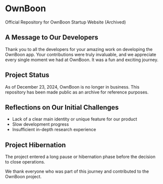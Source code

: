 # OwnBoon

Official Repository for OwnBoon Startup Website (Archived)

## A Message to Our Developers

Thank you to all the developers for your amazing work on developing the OwnBoon app. Your contributions were truly invaluable, and we appreciate every single moment we had at OwnBoon. It was a fun and exciting journey.

## Project Status

As of December 23, 2024, OwnBoon is no longer in business. This repository has been made public as an archive for reference purposes.
 

## Reflections on Our Initial Challenges

- Lack of a clear main identity or unique feature for our product
- Slow development progress
- Insufficient in-depth research experience

## Project Hibernation

The project entered a long pause or hibernation phase before the decision to close operations.


We thank everyone who was part of this journey and contributed to the OwnBoon project.
